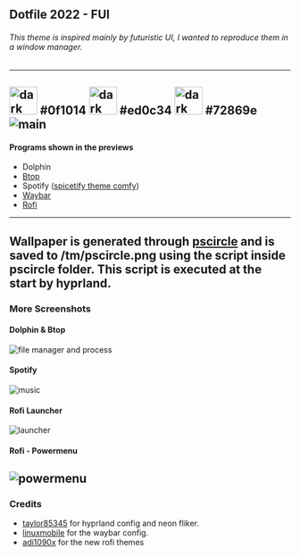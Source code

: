 ## Dotfile 2022 - FUI
###### This theme is inspired mainly by futuristic UI, I wanted to reproduce them in a window manager.
---
<img src="https://i.imgur.com/SiN9CnO.png" alt="dark" width="50"/> #0f1014 <img src="https://i.imgur.com/xr3LEqS.png" alt="dark" width="50"/> #ed0c34 <img src="https://i.imgur.com/rHgIcO0.png" alt="dark" width="50"/> #72869e 
![main](https://i.imgur.com/TJztYvd.png)
---

#### Programs shown in the previews
- Dolphin
- [Btop](https://github.com/aristocratos/btop)
- Spotify ([spicetify theme comfy](https://github.com/Comfy-Themes/Spicetify))
- [Waybar](https://github.com/Alexays/Waybar)
- [Rofi](https://github.com/davatorium/rofi)
---

Wallpaper is generated through [pscircle](https://gitlab.com/mildlyparallel/pscircle) and is saved to /tm/pscircle.png using the script inside pscircle folder. This script is executed at the start by hyprland.
---
### More Screenshots
#### Dolphin & Btop
![file manager and process](https://i.imgur.com/C45ula7.png)
#### Spotify
![music](https://i.imgur.com/4KxrwxY.png)
#### Rofi Launcher
![launcher](https://i.imgur.com/OCQjBvw.png)
#### Rofi - Powermenu
![powermenu](https://i.imgur.com/LefTtzA.png)
---
### Credits
- [taylor85345](https://github.com/taylor85345/garden-hyprland-dotfiles) for hyprland config and neon fliker.
- [linuxmobile](https://github.com/linuxmobile/hyprland-dots) for the waybar config.
- [adi1090x](https://github.com/taylor85345/garden-hyprland-dotfiles) for the new rofi themes

